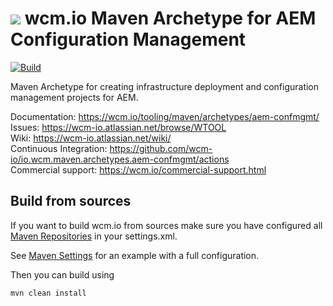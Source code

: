 <img src="https://wcm.io/images/favicon-16@2x.png"/> wcm.io Maven Archetype for AEM Configuration Management
======
[![Build](https://github.com/wcm-io/io.wcm.maven.archetypes.aem-confmgmt/workflows/Build/badge.svg?branch=develop)](https://github.com/wcm-io/io.wcm.maven.archetypes.aem-confmgmt/actions?query=workflow%3ABuild+branch%3Adevelop)

Maven Archetype for creating infrastructure deployment and configuration management projects for AEM.

Documentation: https://wcm.io/tooling/maven/archetypes/aem-confmgmt/<br/>
Issues: https://wcm-io.atlassian.net/browse/WTOOL<br/>
Wiki: https://wcm-io.atlassian.net/wiki/<br/>
Continuous Integration: https://github.com/wcm-io/io.wcm.maven.archetypes.aem-confmgmt/actions<br/>
Commercial support: https://wcm.io/commercial-support.html


## Build from sources

If you want to build wcm.io from sources make sure you have configured all [Maven Repositories](https://wcm.io/maven.html) in your settings.xml.

See [Maven Settings](https://github.com/wcm-io/io.wcm.maven.archetypes.aem-confmgmt/blob/develop/.maven-settings.xml) for an example with a full configuration.

Then you can build using

```
mvn clean install
```
